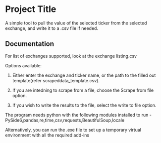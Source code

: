 
# Project Title

A simple tool to pull the value of the selected ticker from the selected exchange, and write it to a .csv file if needed.

## Documentation

For list of exchanges supported, look at the exchange listing.csv 

Options available:

1. Either enter the exchange and ticker name, or the path to the filled out template(refer scrapeddata_template.csv).

2. If you are intedning to scrape from a file, choose the Scrape from file option.

3. If you wish to write the results to the file, select the write to file option.

The program needs python with the following modules installed to run - PySide6,pandas,re,time,csv,requests,BeautifulSoup,locale

Alternatively, you can run the .exe file to set up a temporary virtual environment with all the required add-ins







